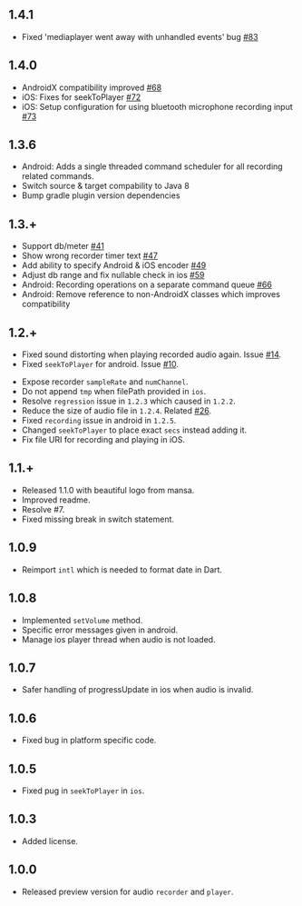 ## 1.4.1
+ Fixed 'mediaplayer went away with unhandled events' bug [#83](https://github.com/dooboolab/flutter_sound/pull/83)
## 1.4.0
+ AndroidX compatibility improved [#68](https://github.com/dooboolab/flutter_sound/pull/68)
+ iOS: Fixes for seekToPlayer [#72](https://github.com/dooboolab/flutter_sound/pull/72)
+ iOS: Setup configuration for using bluetooth microphone recording input [#73](https://github.com/dooboolab/flutter_sound/pull/73)

## 1.3.6
+ Android: Adds a single threaded command scheduler for all recording related
  commands.
+ Switch source & target compability to Java 8
+ Bump gradle plugin version dependencies

## 1.3.+
+ Support db/meter [#41](https://github.com/dooboolab/flutter_sound/pull/41)
+ Show wrong recorder timer text [#47](https://github.com/dooboolab/flutter_sound/pull/47)
+ Add ability to specify Android & iOS encoder [#49](https://github.com/dooboolab/flutter_sound/pull/49)
+ Adjust db range and fix nullable check in ios [#59](https://github.com/dooboolab/flutter_sound/pull/59)
+ Android: Recording operations on a separate command queue [#66](https://github.com/dooboolab/flutter_sound/pull/66)
+ Android: Remove reference to non-AndroidX classes which improves compatibility

## 1.2.+
* Fixed sound distorting when playing recorded audio again. Issue [#14](https://github.com/dooboolab/flutter_sound/issues/14).
* Fixed `seekToPlayer` for android. Issue [#10](https://github.com/dooboolab/flutter_sound/issues/10).
+ Expose recorder `sampleRate` and `numChannel`.
+ Do not append `tmp` when filePath provided in `ios`.
+ Resolve `regression` issue in `1.2.3` which caused in `1.2.2`.
+ Reduce the size of audio file in `1.2.4`. Related [#26](https://github.com/dooboolab/flutter_sound/issues/26).
+ Fixed `recording` issue in android in `1.2.5`.
+ Changed `seekToPlayer` to place exact `secs` instead adding it.
+ Fix file URI for recording and playing in iOS.
## 1.1.+
* Released 1.1.0 with beautiful logo from mansa.
* Improved readme.
* Resolve #7.
* Fixed missing break in switch statement.
## 1.0.9
* Reimport `intl` which is needed to format date in Dart.
## 1.0.8
* Implemented `setVolume` method.
* Specific error messages given in android.
* Manage ios player thread when audio is not loaded.
## 1.0.7
* Safer handling of progressUpdate in ios when audio is invalid.
## 1.0.6
* Fixed bug in platform specific code.
## 1.0.5
* Fixed pug in `seekToPlayer` in `ios`.
## 1.0.3
* Added license.
## 1.0.0
* Released preview version for audio `recorder` and `player`.
